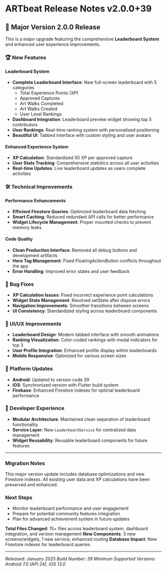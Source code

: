 # ARTbeat Release Notes v2.0.0+39

## 🎉 Major Version 2.0.0 Release

This is a major upgrade featuring the comprehensive **Leaderboard System** and enhanced user experience improvements.

### 🏆 New Features

#### Leaderboard System

- **Complete Leaderboard Interface**: New full-screen leaderboard with 5 categories
  - Total Experience Points (XP)
  - Approved Captures
  - Art Walks Completed
  - Art Walks Created
  - User Level Rankings
- **Dashboard Integration**: Leaderboard preview widget showing top 5 contributors
- **User Rankings**: Real-time ranking system with personalized positioning
- **Beautiful UI**: Tabbed interface with custom styling and user avatars

#### Enhanced Experience System

- **XP Calculation**: Standardized 50 XP per approved capture
- **User Stats Tracking**: Comprehensive statistics across all user activities
- **Real-time Updates**: Live leaderboard updates as users complete activities

### 🛠️ Technical Improvements

#### Performance Enhancements

- **Efficient Firestore Queries**: Optimized leaderboard data fetching
- **Smart Caching**: Reduced redundant API calls for better performance
- **Widget Lifecycle Management**: Proper mounted checks to prevent memory leaks

#### Code Quality

- **Clean Production Interface**: Removed all debug buttons and development artifacts
- **Hero Tag Management**: Fixed FloatingActionButton conflicts throughout the app
- **Error Handling**: Improved error states and user feedback

### 🐛 Bug Fixes

- **XP Calculation Issues**: Fixed incorrect experience point calculations
- **Widget State Management**: Resolved setState after dispose errors
- **Navigation Improvements**: Smoother transitions between screens
- **UI Consistency**: Standardized styling across leaderboard components

### 🎨 UI/UX Improvements

- **Leaderboard Design**: Modern tabbed interface with smooth animations
- **Ranking Visualization**: Color-coded rankings with medal indicators for top 3
- **User Profile Integration**: Enhanced profile display within leaderboards
- **Mobile Responsive**: Optimized for various screen sizes

### 📱 Platform Updates

- **Android**: Updated to version code 39
- **iOS**: Synchronized version with Flutter build system
- **Firebase**: Enhanced Firestore indexes for optimal leaderboard performance

### 🔧 Developer Experience

- **Modular Architecture**: Maintained clean separation of leaderboard functionality
- **Service Layer**: New `LeaderboardService` for centralized data management
- **Widget Reusability**: Reusable leaderboard components for future features

---

### Migration Notes

This major version update includes database optimizations and new Firestore indexes. All existing user data and XP calculations have been preserved and enhanced.

### Next Steps

- Monitor leaderboard performance and user engagement
- Prepare for potential community features integration
- Plan for advanced achievement system in future updates

**Total Files Changed**: 15+ files across leaderboard system, dashboard integration, and version management
**New Components**: 3 new screens/widgets, 1 new service, enhanced routing
**Database Impact**: New Firestore indexes for leaderboard queries

---

_Released: January 2025_
_Build Number: 39_
_Minimum Supported Versions: Android 7.0 (API 24), iOS 13.0_
